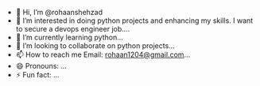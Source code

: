 - 👋 Hi, I’m @rohaanshehzad
- 👀 I’m interested in doing python projects and enhancing my skills. I want to secure a devops engineer job....
- 🌱 I’m currently learning python...
- 💞️ I’m looking to collaborate on python projects...
- 📫 How to reach me 
  Email: rohaan1204@gmail.com...
- 😄 Pronouns: ...
- ⚡ Fun fact: ...

<!---
rohaanshehzad/rohaanshehzad is a ✨ special ✨ repository because its `README.md` (this file) appears on your GitHub profile.
You can click the Preview link to take a look at your changes.
--->
